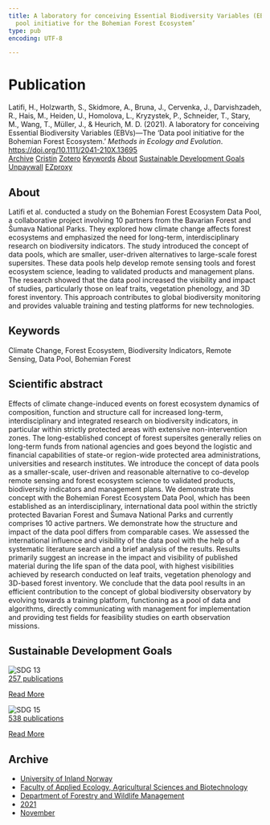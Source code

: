 ```yaml
---
title: A laboratory for conceiving Essential Biodiversity Variables (EBVs)—The ‘Data
  pool initiative for the Bohemian Forest Ecosystem’
type: pub
encoding: UTF-8

---
```

<h1>Publication</h1>
<article id="csl-bib-container-3ZGRAKRC" class="csl-bib-container">
  <div class="csl-bib-body"> <div class="csl-entry">Latifi, H., Holzwarth, S., Skidmore, A., Bruna, J., Cervenka, J., Darvishzadeh, R., Hais, M., Heiden, U., Homolova, L., Kryzystek, P., Schneider, T., Stary, M., Wang, T., Müller, J., &#38; Heurich, M. D. (2021). A laboratory for conceiving Essential Biodiversity Variables (EBVs)—The ‘Data pool initiative for the Bohemian Forest Ecosystem.’ <i>Methods in Ecology and Evolution</i>. <a href="https://doi.org/10.1111/2041-210X.13695">https://doi.org/10.1111/2041-210X.13695</a></div> </div>
  <div class="csl-bib-buttons">
    <a href="#taxonomy-article-3ZGRAKRC" alt="archive" class="csl-bib-button">Archive</a>
    <a href="https://app.cristin.no/results/show.jsf?id=1954272" alt="Cristin" class="csl-bib-button">Cristin</a>
    <a href="http://zotero.org/groups/5881554/items/3ZGRAKRC" alt="Zotero" class="csl-bib-button">Zotero</a>
    <a href="#keywords-article-3ZGRAKRC" alt="keywords" class="csl-bib-button">Keywords</a>
    <a href="#about-article-3ZGRAKRC" alt="about_pub" class="csl-bib-button">About</a>
    <a href="#sdg-article-3ZGRAKRC" alt="sdg" class="csl-bib-button">Sustainable Development Goals</a>
    <a href="https://onlinelibrary.wiley.com/doi/pdfdirect/10.1111/2041-210X.13695" alt="Unpaywall" class="csl-bib-button">Unpaywall</a>
    <a href="https://onlinelibrary.wiley.com/doi/pdfdirect/10.1111/2041-210X.13695" alt="EZproxy" class="csl-bib-button">EZproxy</a>
  </div>
  <div id="csl-bib-meta-container-3ZGRAKRC"></div>
</article>
<div id="csl-bib-meta-3ZGRAKRC" class="csl-bib-meta">
  <article id="about-article-3ZGRAKRC" class="about_pub-article">
    <h1>About</h1>
    Latifi et al. conducted a study on the Bohemian Forest Ecosystem Data Pool, a collaborative project involving 10 partners from the Bavarian Forest and Šumava National Parks. They explored how climate change affects forest ecosystems and emphasized the need for long-term, interdisciplinary research on biodiversity indicators. The study introduced the concept of data pools, which are smaller, user-driven alternatives to large-scale forest supersites. These data pools help develop remote sensing tools and forest ecosystem science, leading to validated products and management plans. The research showed that the data pool increased the visibility and impact of studies, particularly those on leaf traits, vegetation phenology, and 3D forest inventory. This approach contributes to global biodiversity monitoring and provides valuable training and testing platforms for new technologies.
  </article>
  <article id="keywords-article-3ZGRAKRC" class="keywords-article">
    <h1>Keywords</h1>
    Climate Change, Forest Ecosystem, Biodiversity Indicators, Remote Sensing, Data Pool, Bohemian Forest
  </article>
  <article id="abstract-article-3ZGRAKRC" class="abstract-article">
    <h1>Scientific abstract</h1>
    Effects of climate change-induced events on forest ecosystem dynamics of composition, function and structure call for increased long-term, interdisciplinary and integrated research on biodiversity indicators, in particular within strictly protected areas with extensive non-intervention zones. The long-established concept of forest supersites generally relies on long-term funds from national agencies and goes beyond the logistic and financial capabilities of state-or region-wide protected area administrations, universities and research institutes.  We introduce the concept of data pools as a smaller-scale, user-driven and reasonable alternative to co-develop remote sensing and forest ecosystem science to validated products, biodiversity indicators and management plans. We demonstrate this concept with the Bohemian Forest Ecosystem Data Pool, which has been established as an interdisciplinary, international data pool within the strictly protected Bavarian Forest and Šumava National Parks and currently comprises 10 active partners. We demonstrate how the structure and impact of the data pool differs from comparable cases. We assessed the international influence and visibility of the data pool with the help of a systematic literature search and a brief analysis of the results. Results primarily suggest an increase in the impact and visibility of published material during the life span of the data pool, with highest visibilities achieved by research 
conducted on leaf traits, vegetation phenology and 3D-based 
forest inventory. We conclude that the data pool results in an efficient contribution to the concept of global biodiversity observatory by evolving towards a training platform, functioning as a pool of data and algorithms, directly communicating with management for implementation and providing test fields for feasibility studies on earth observation missions.
  </article>
  <article id="sdg-article-3ZGRAKRC" class="sdg-article">
    <h1>Sustainable Development Goals</h1>
    <div class="sdg-container"><div id="sdg13" class="sdg">
        <img src="{{< params subfolder >}}images/sdg/sdg13_en.png" class="image" alt="SDG 13">
        <div class="sdg-overlay">
          <a href="{{< params subfolder >}}en/archive/?sdg=13#archive" class="sdg-publication-count"><span>257</span> publications</a>
          <p><a href="https://sdgs.un.org/goals/goal13" class="sdg-read-more">Read More</a></p>
        </div>
      </div> <div id="sdg15" class="sdg">
        <img src="{{< params subfolder >}}images/sdg/sdg15_en.png" class="image" alt="SDG 15">
        <div class="sdg-overlay">
          <a href="{{< params subfolder >}}en/archive/?sdg=15#archive" class="sdg-publication-count"><span>538</span> publications</a>
          <p><a href="https://sdgs.un.org/goals/goal15" class="sdg-read-more">Read More</a></p>
        </div>
      </div></div>
  </article>
  <article id="taxonomy-article-3ZGRAKRC" class="taxonomy-article">
    <h1>Archive</h1>
    <ul>
      <li><a href="{{< params subfolder >}}en/archive/?key=3DCRN523">University of Inland Norway</a></li>
      <li><a href="{{< params subfolder >}}en/archive/?key=T77LXH6D">Faculty of Applied Ecology, Agricultural Sciences and Biotechnology</a></li>
      <li><a href="{{< params subfolder >}}en/archive/?key=7TRARPE3">Department of Forestry and Wildlife Management</a></li>
      <li><a href="{{< params subfolder >}}en/archive/?key=5LT6Q2XL">2021</a></li>
      <li><a href="{{< params subfolder >}}en/archive/?key=XJI2FSP6">November</a></li>
    </ul>
  </article>
</div>
